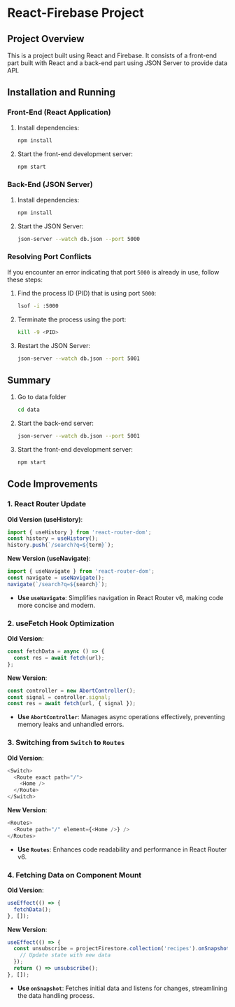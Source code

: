 # React-Firebase Project

## Project Overview
This is a project built using React and Firebase. It consists of a front-end part built with React and a back-end part using JSON Server to provide data API.

## Installation and Running

### Front-End (React Application)

1. Install dependencies:

   ```sh
   npm install
   ```

2. Start the front-end development server:

   ```sh
   npm start
   ```

### Back-End (JSON Server)

1. Install dependencies:

   ```sh
   npm install
   ```

2. Start the JSON Server:

   ```sh
   json-server --watch db.json --port 5000
   ```

### Resolving Port Conflicts

If you encounter an error indicating that port `5000` is already in use, follow these steps:

1. Find the process ID (PID) that is using port `5000`:

   ```sh
   lsof -i :5000
   ```

2. Terminate the process using the port:

   ```sh
   kill -9 <PID>
   ```

3. Restart the JSON Server:

   ```sh
   json-server --watch db.json --port 5001
   ```

## Summary

1. Go to data folder
    ```sh
   cd data
   ```

2. Start the back-end server:

   ```sh
   json-server --watch db.json --port 5001
   ```

3. Start the front-end development server:

   ```sh
   npm start
   ```

## Code Improvements

### 1. React Router Update
**Old Version (useHistory)**:
```javascript
import { useHistory } from 'react-router-dom';
const history = useHistory();
history.push(`/search?q=${term}`);
```

**New Version (useNavigate)**:
```javascript
import { useNavigate } from 'react-router-dom';
const navigate = useNavigate();
navigate(`/search?q=${search}`);
```
- **Use `useNavigate`**: Simplifies navigation in React Router v6, making code more concise and modern.

### 2. useFetch Hook Optimization
**Old Version**:
```javascript
const fetchData = async () => {
  const res = await fetch(url);
};
```

**New Version**:
```javascript
const controller = new AbortController();
const signal = controller.signal;
const res = await fetch(url, { signal });
```
- **Use `AbortController`**: Manages async operations effectively, preventing memory leaks and unhandled errors.

### 3. Switching from `Switch` to `Routes`
**Old Version**:
```javascript
<Switch>
  <Route exact path="/">
    <Home />
  </Route>
</Switch>
```

**New Version**:
```javascript
<Routes>
  <Route path="/" element={<Home />} />
</Routes>
```
- **Use `Routes`**: Enhances code readability and performance in React Router v6.

### 4. Fetching Data on Component Mount
**Old Version**:
```javascript
useEffect(() => {
  fetchData();
}, []);
```

**New Version**:
```javascript
useEffect(() => {
  const unsubscribe = projectFirestore.collection('recipes').onSnapshot((snapshot) => {
    // Update state with new data
  });
  return () => unsubscribe();
}, []);
```
- **Use `onSnapshot`**: Fetches initial data and listens for changes, streamlining the data handling process.